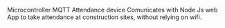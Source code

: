 Microcontroller MQTT Attendance device
Comunicates with Node Js web App to take attendance at construction sites, without relying on wifi. 
